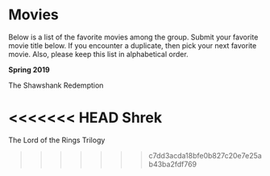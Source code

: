 # Movies

Below is a list of the favorite movies among the group.  Submit your favorite movie title below.  If you encounter a duplicate, then pick your next favorite movie.  Also, please keep this list in alphabetical order.

**Spring 2019**

The Shawshank Redemption

<<<<<<< HEAD
Shrek
=======
The Lord of the Rings Trilogy
>>>>>>> c7dd3acda18bfe0b827c20e7e25ab43ba2fdf769
